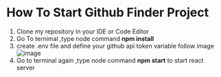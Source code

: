 # How To Start Github Finder Project
1. Clone my repository in your IDE or Code Editor
2. Go To ternimal ,type node command **npm install**
4. create .env file and define your github api token variable follow image ![image](https://github.com/user-attachments/assets/77918955-1654-4742-b761-0cbcc7df6a28)
5. Go to terminal again ,type node command **npm start** to start react server
